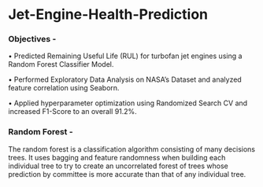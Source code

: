 # Jet-Engine-Health-Prediction

### Objectives - 
• Predicted Remaining Useful Life (RUL) for turbofan jet engines using a Random Forest Classifier Model. 

• Performed Exploratory Data Analysis on NASA’s Dataset and analyzed feature correlation using Seaborn. 

• Applied hyperparameter optimization using Randomized Search CV and increased F1-Score to an overall 91.2%.

### Random Forest - 
The random forest is a classification algorithm consisting of many decisions trees. It uses bagging and feature randomness when building each individual tree to try to create an uncorrelated forest of trees whose prediction by committee is more accurate than that of any individual tree.
